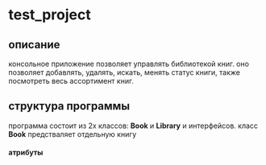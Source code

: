 # test_project
## описание ##
консольное приложение позволяет управлять библиотекой книг. оно позволяет добавлять, удалять, искать, менять статус книги, также посмотреть весь ассортимент книг.

## структура программы ##
программа состоит из 2х классов: __Book__ и __Library__ и интерфейсов.
класс __Book__ предстваляет отдельную книгу
#### атрибуты ####
